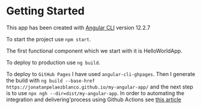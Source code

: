 # Getting Started
This app has been created with [Angular CLI](https://github.com/angular/angular-cli) version 12.2.7

To start the project use `npm start`.

The first functional component which we start with it is HelloWorldApp.

To deploy to production use `ng build`.

To deploy to `GitHub Pages` I have used `angular-cli-ghpages`. Then I generate the build with `ng build --base-href https://jonatanpelaezblanco.github.io/my-angular-app/`
and the next step is to use `npx ngh --dir=dist/my-angular-app`.
In order to automating the integration and delivering'process using Github Actions see [this article](https://dev.to/vanessamarely/despliegue-de-tu-aplicacion-en-angular-usando-github-actions-4pph)

